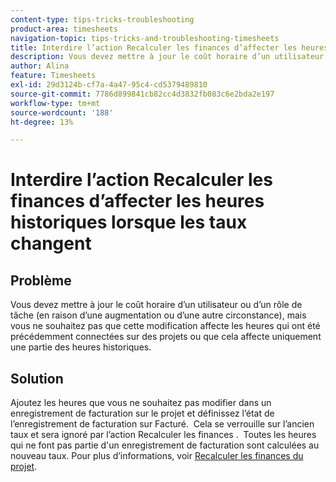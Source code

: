 ```yaml
---
content-type: tips-tricks-troubleshooting
product-area: timesheets
navigation-topic: tips-tricks-and-troubleshooting-timesheets
title: Interdire l’action Recalculer les finances d’affecter les heures historiques lorsque les taux changent
description: Vous devez mettre à jour le coût horaire d’un utilisateur ou d’un rôle de tâche (en raison d’une augmentation ou d’une autre circonstance), mais vous ne souhaitez pas que cette modification affecte les heures qui ont été précédemment connectées sur des projets ou que cela affecte uniquement une partie des heures historiques.
author: Alina
feature: Timesheets
exl-id: 29d3124b-cf7a-4a47-95c4-cd5379489810
source-git-commit: 7786d899841cb82cc4d3832fb083c6e2bda2e197
workflow-type: tm+mt
source-wordcount: '188'
ht-degree: 13%

---
```


# Interdire l’action Recalculer les finances d’affecter les heures historiques lorsque les taux changent

## Problème

Vous devez mettre à jour le coût horaire d’un utilisateur ou d’un rôle de tâche (en raison d’une augmentation ou d’une autre circonstance), mais vous ne souhaitez pas que cette modification affecte les heures qui ont été précédemment connectées sur des projets ou que cela affecte uniquement une partie des heures historiques.

## Solution

Ajoutez les heures que vous ne souhaitez pas modifier dans un enregistrement de facturation sur le projet et définissez l’état de l’enregistrement de facturation sur Facturé.  Cela se verrouille sur l’ancien taux et sera ignoré par l’action Recalculer les finances .  Toutes les heures qui ne font pas partie d&#39;un enregistrement de facturation sont calculées au nouveau taux. Pour plus d’informations, voir [Recalculer les finances du projet](../../manage-work/projects/project-finances/recalculate-project-finances.md).
